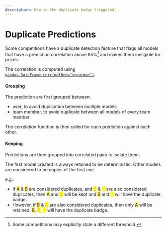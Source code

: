 ```yaml
---
description: How is the duplicate badge triggered.
---
```


# Duplicate Predictions

Some competitions have a duplicate detection feature that flags all models that have a prediction correlation above 95%[^1] and makes them ineligible for prizes.

The correlation is computed using [`pandas.DataFrame.corr(method="spearman")`](https://pandas.pydata.org/docs/reference/api/pandas.DataFrame.corr.html).

#### Grouping

The prediction are first grouped between:

* user, to avoid duplication between multiple models
* team member, to avoid duplicate between all models of every team member

The correlation function is then called for each prediction against each other.

#### Keeping

Predictions are then grouped into correlated pairs to isolate them.

The first model created is always retained to be deterministic. Other models are considered to be copies of the first one.

e.g.:

* If <mark style="color:blue;">A</mark> & <mark style="color:purple;">B</mark> are considered duplicates, and <mark style="color:orange;">C</mark> & <mark style="color:yellow;">D</mark> are also considered duplicates, then <mark style="color:blue;">A</mark> and <mark style="color:orange;">C</mark> will be kept and <mark style="color:purple;">B</mark> and <mark style="color:yellow;">D</mark> will have the duplicate badge.
* However, if <mark style="color:purple;">B</mark> & <mark style="color:orange;">C</mark> are also considered duplicates, then only <mark style="color:blue;">A</mark> will be retained. <mark style="color:purple;">B</mark>, <mark style="color:orange;">C</mark>, <mark style="color:yellow;">D</mark> will have the duplicate badge.



[^1]: Some competitions may explicitly state a different threshold.
